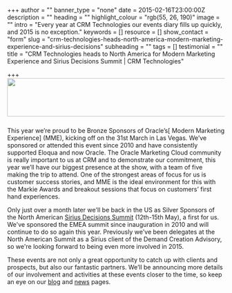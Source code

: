 +++
author = ""
banner_type = "none"
date = 2015-02-16T23:00:00Z
description = ""
heading = ""
highlight_colour = "rgb(55, 26, 190)"
image = ""
intro = "Every year at CRM Technologies our events diary fills up quickly, and 2015 is no exception."
keywords = []
resource = []
show_contact = "form"
slug = "crm-technologies-heads-north-america-modern-marketing-experience-and-sirius-decisions"
subheading = ""
tags = []
testimonial = ""
title = "CRM Technologies heads to North America for Modern Marketing Experience and Sirius Decisions Summit | CRM Technologies"

+++
<img style="display: block; margin-left: auto; margin-right: auto; padding-bottom:10px;" src="https://crmtdigital.com/sites/default/files/MME-LV_Sponsor-BRON-BANNER.png" alt="" width="724" height="89">

This year we’re proud to be Bronze Sponsors of Oracle’s[ Modern Marketing Experience] (MME), kicking off on the 31st March in Las Vegas. We’ve sponsored or attended this event since 2010 and have consistently supported Eloqua and now Oracle. The Oracle Marketing Cloud community is really important to us at CRM and to demonstrate our commitment, this year we’ll have our biggest presence at the show, with a team of five making the trip to attend. One of the strongest areas of focus for us is customer success stories, and MME is the ideal environment for this with the Markie Awards and breakout sessions that focus on customers’ first hand experiences.

Only just over a month later we'll be back in the US as Silver Sponsors of the North American [Sirius Decisions Summit](https://www.siriusdecisions.com/Events/Summit/2015-Summit.aspx) (12th-15th May), a first for us. We've sponsored the EMEA summit since inauguration in 2010 and will continue to do so again this year. Previously we've been delegates at the North American Summit as a Sirius client of the Demand Creation Advisory, so we're looking forward to being even more involved in 2015.

These events are not only a great opportunity to catch up with clients and prospects, but also our fantastic partners. We’ll be announcing more details of our involvement and activities at these events closer to the time, so keep an eye on our [blog](https://www.crmtechnologies.com/blog) and [news](https://www.crmtechnologies.com/news/) pages.